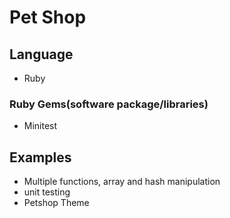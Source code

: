 # Pet Shop

## Language

- Ruby

### Ruby Gems(software package/libraries)

- Minitest

## Examples

- Multiple functions, array and hash manipulation
- unit testing 
- Petshop Theme

